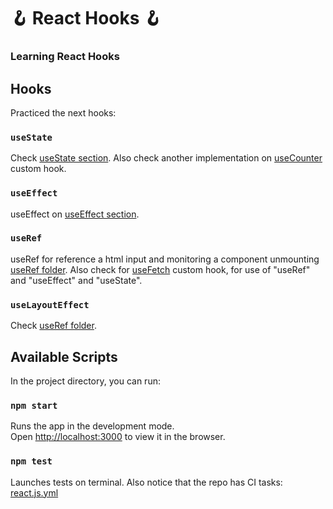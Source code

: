 # 🪝 React Hooks 🪝
### Learning React Hooks

## Hooks

Practiced the next hooks:

### `useState`
Check [useState section](src/components/01-useState). Also check another implementation on [useCounter](src/components/hooks/useCounter.js) custom hook.

### `useEffect`
useEffect on [useEffect section](src/components/02-useEffect).

### `useRef`
useRef for reference a html input and monitoring a component unmounting [useRef folder](src/components/04-useRef). Also check for [useFetch](src/components/hooks/useFetch.js) custom hook, for use of "useRef" and "useEffect" and "useState".

### `useLayoutEffect`
Check [useRef folder](src/components/05-useLayoutEffect).

## Available Scripts

In the project directory, you can run:

### `npm start`
Runs the app in the development mode.\
Open [http://localhost:3000](http://localhost:3000) to view it in the browser.

### `npm test`
Launches tests on terminal. Also notice that the repo has CI tasks: [react.js.yml](.github/workflows/react.js.yml)
